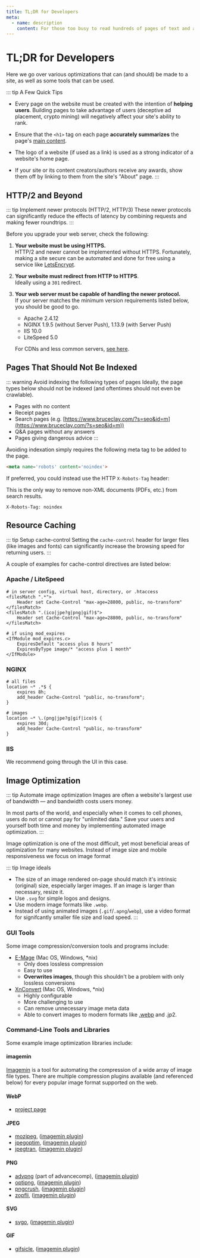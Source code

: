```yaml
---
title: TL;DR for Developers
meta:
  - name: description
    content: For those too busy to read hundreds of pages of text and apply it. Choose your TL;DR.
---
```


# TL;DR for Developers

Here we go over various optimizations that can (and should) be made to a site, as well as some tools that can be used.

::: tip A Few Quick Tips

- Every page on the website must be created with the intention of **helping users**. Building pages to take advantage of users (deceptive ad placement, crypto mining) will negatively affect your site's ability to rank.

- Ensure that the `<h1>` tag on each page **accurately summarizes** the page's [main content](/qrg/page-quality-rating-guideline/2-understanding-webpages-and-websites.html#identifying-the-main-content-mc).

- The logo of a website (if used as a link) is used as a strong indicator of a website's home page.

- If your site or its content creators/authors receive any awards, show them off by linking to them from the site's "About" page.
:::

## HTTP/2 and Beyond

::: tip Implement newer protocols (HTTP/2, HTTP/3)
These newer protocols can significantly reduce the effects of latency by combining requests and making fewer roundtrips.
:::

Before you upgrade your web server, check the following:

1. **Your website must be using HTTPS.**  
HTTP/2 and newer cannot be implemented without HTTPS. Fortunately, making a site secure can be automated and done for free using a service like [LetsEncrypt](https://letsencrypt.org/).

2. **Your website must redirect from HTTP to HTTPS**.  
Ideally using a `301` redirect.

3. **Your web server must be capable of handling the newer protocol.**  
If your server matches the minimum version requirements listed below, you should be good to go.

   - Apache 2.4.12
   - NGINX 1.9.5 (without Server Push), 1.13.9 (with Server Push)
   - IIS 10.0
   - LiteSpeed 5.0

   For CDNs and less common servers, [see here](https://en.wikipedia.org/wiki/HTTP/2#Server_software).

## Pages That Should Not Be Indexed

::: warning Avoid indexing the following types of pages
Ideally, the page types below should not be indexed (and oftentimes should not even be crawlable).

- Pages with no content
- Receipt pages
- Search pages (e.g. [https://www.bruceclay.com/?s=seo&id=m](https://www.bruceclay.com/?s=seo&id=m))
- Q&A pages without any answers
- Pages giving dangerous advice
:::

Avoiding indexation simply requires the following meta tag to be added to the page.

``` html
<meta name='robots' content='noindex'>
```

If preferred, you could instead use the HTTP `X-Robots-Tag` header:

<div class="note">

This is the only way to remove non-XML documents (PDFs, etc.) from search results.

</div>

``` http
X-Robots-Tag: noindex
```

## Resource Caching

::: tip Setup cache-control
Setting the `cache-control` header for larger files (like images and fonts) can significantly increase the browsing speed for returning users.
:::

A couple of examples for cache-control directives are listed below:

### Apache / LiteSpeed

``` apacheconf
# in server config, virtual host, directory, or .htaccess
<filesMatch ".*">
    Header set Cache-Control "max-age=28800, public, no-transform"
</filesMatch>
<filesMatch ".(ico|jpe?g|png|gif)$">
    Header set Cache-Control "max-age=28800, public, no-transform"
</filesMatch>

# if using mod_expires
<IfModule mod_expires.c>
    ExpiresDefault "access plus 8 hours"
    ExpiresByType image/* "access plus 1 month"
</IfModule>
```

### NGINX

``` nginx
# all files
location ~* .*$ {
    expires 8h;
    add_header Cache-Control "public, no-transform";
}

# images
location ~* \.(png|jpe?g|gif|ico)$ {
    expires 30d;
    add_header Cache-Control "public, no-transform"
}
```

### IIS

We recommend going through the UI in this case.

## Image Optimization

::: tip Automate image optimization
Images are often a website's largest use of bandwidth — and bandwidth costs users money.

In most parts of the world, and especially when it comes to cell phones, users do not or cannot pay for "unlimited data." Save your users and yourself both time and money by implementing automated image optimization.
:::

Image optimization is one of the most difficult, yet most beneficial areas of optimization for many websites. Instead of image size and mobile responsiveness we focus on image format

::: tip Image ideals

- The size of an image rendered on-page should match it's intrinsic (original) size, especially larger images. If an image is larger than necessary, resize it.
- Use `.svg` for simple logos and designs.
- Use modern image formats like `.webp`.
- Instead of using animated images (`.gif`/`.apng`/`webp`), use a video format for signifcantly smaller file size and load speed.
:::

### GUI Tools

Some image compression/conversion tools and programs include:

- [E-Mage](https://emage.js.org/) (Mac OS, Windows, *nix)
  - Only does lossless compression
  - Easy to use
  - **Overwrites images**, though this shouldn't be a problem with only lossless conversions
- [XnConvert](https://www.xnview.com/en/xnconvert/) (Mac OS, Windows, *nix)
  - Highly configurable
  - More challenging to use
  - Can remove unnecessary image meta data
  - Able to convert images to modern formats like [.webp](https://developers.google.com/speed/webp/) and .jp2.

### Command-Line Tools and Libraries

Some example image optimization libraries include:

#### imagemin

[Imagemin](https://github.com/imagemin/imagemin) is a tool for automating the compression of a wide array of image file types. There are multiple compression plugins available (and referenced below) for every popular image format supported on the web.

#### WebP

- [project page](https://developers.google.com/speed/webp/)

#### JPEG

- [mozjpeg](https://github.com/mozilla/mozjpeg), ([imagemin plugin](https://github.com/imagemin/imagemin-mozjpeg))
- [jpegoptim](https://github.com/tjko/jpegoptim), ([imagemin plugin](https://github.com/imagemin/imagemin-jpegoptim))
- [jpegtran](https://jpegclub.org/reference/reference-sources/), ([imagemin plugin](https://github.com/imagemin/imagemin-jpegtran))

#### PNG

- [advpng](https://github.com/amadvance/advancecomp) (part of advancecomp), ([imagemin plugin](https://github.com/imagemin/imagemin-advpng))
- [optipng](http://optipng.sourceforge.net/), ([imagemin plugin](https://github.com/imagemin/imagemin-optipng))
- [pngcrush](https://pmt.sourceforge.io/pngcrush/), ([imagemin plugin](https://github.com/imagemin/imagemin-pngcrush))
- [zopfli](https://github.com/google/zopfli), ([imagemin plugin](https://github.com/imagemin/imagemin-zopfli))

#### SVG

- [svgo](https://github.com/svg/svgo), ([imagemin plugin](https://github.com/imagemin/imagemin-svgo))

#### GIF

- [gifsicle](https://github.com/kohler/gifsicle), ([imagemin plugin](https://github.com/imagemin/imagemin-gifsicle))
